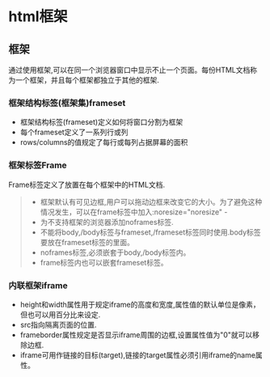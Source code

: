 # html框架

## 框架

通过使用框架,可以在同一个浏览器窗口中显示不止一个页面。每份HTML文档称为一个框架，并且每个框架都独立于其他的框架.

### 框架结构标签(框架集)frameset

- 框架结构标签(frameset)定义如何将窗口分割为框架
- 每个frameset定义了一系列行或列
- rows/columns的值规定了每行或每列占据屏幕的面积

### 框架标签Frame

Frame标签定义了放置在每个框架中的HTML文档.

> - 框架默认有可见边框,用户可以拖动边框来改变它的大小。为了避免这种情况发生，可以在frame标签中加入:noresize="noresize" -
> - 为不支持框架的浏览器添加noframes标签.
> - 不能将body,/body标签与frameset,/frameset标签同时使用.body标签要放在frameset标签的里面。
> - noframes标签,必须嵌套于body,/body标签内。
> - frame标签内也可以嵌套frameset标签。

### 内联框架iframe

- height和width属性用于规定iframe的高度和宽度,属性值的默认单位是像素，但也可以用百分比来设定.
- src指向隔离页面的位置.
- frameborder属性规定是否显示iframe周围的边框,设置属性值为"0"就可以移除边框.
- iframe可用作链接的目标(target),链接的target属性必须引用iframe的name属性。
